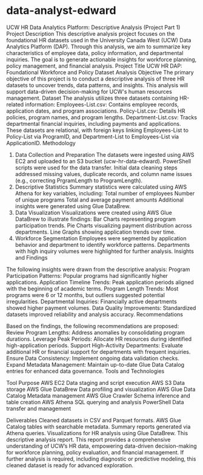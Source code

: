 # data-analyst-edward
UCW HR Data Analytics Platform: Descriptive Analysis (Project Part 1)
Project Description
This descriptive analysis project focuses on the foundational HR datasets used in the University Canada West (UCW) Data Analytics Platform (DAP). Through this analysis, we aim to summarize key characteristics of employee data, policy information, and departmental inquiries. The goal is to generate actionable insights for workforce planning, policy management, and financial analysis.
Project Title
UCW HR DAP: Foundational Workforce and Policy Dataset Analysis
Objective
The primary objective of this project is to conduct a descriptive analysis of three HR datasets to uncover trends, data patterns, and insights. This analysis will support data-driven decision-making for UCW's human resources management.
Dataset
The analysis utilizes three datasets containing HR-related information:
Employees-List.csv: Contains employee records, application dates, and program associations.
Policy-List.csv: Details HR policies, program names, and program lengths.
Department-List.csv: Tracks departmental financial inquiries, including payments and applications.
These datasets are relational, with foreign keys linking Employees-List to Policy-List via ProgramID, and Department-List to Employees-List via ApplicationID.
Methodology

1. Data Collection and Preparation
The datasets were ingested using AWS EC2 and uploaded to an S3 bucket (ucw-hr-data-edward).
PowerShell scripts were used for the data transfer.
Initial data cleaning steps addressed missing values, duplicate records, and column name issues (e.g., correcting PrgramLength to ProgramLength).
2. Descriptive Statistics
Summary statistics were calculated using AWS Athena for key variables, including:
Total number of employees
Number of unique programs
Total and average payment amounts
Additional insights were generated using Glue DataBrew.
3. Data Visualization
Visualizations were created using AWS Glue DataBrew to illustrate findings:
Bar Charts representing program participation trends.
Pie Charts visualizing payment distribution across departments.
Line Graphs showing application trends over time.
4. Workforce Segmentation
Employees were segmented by application behavior and department to identify workforce patterns.
Departments with high inquiry volumes were highlighted for further analysis.
Insights and Findings

The following insights were drawn from the descriptive analysis:
Program Participation Patterns: Popular programs had significantly higher applications.
Application Timeline Trends: Peak application periods aligned with the beginning of academic terms.
Program Length Trends: Most programs were 6 or 12 months, but outliers suggested potential irregularities.
Departmental Inquiries: Financially active departments showed higher payment volumes.
Data Quality Improvements: Standardized datasets improved reliability and analysis accuracy.
Recommendations

Based on the findings, the following recommendations are proposed:
Review Program Lengths: Address anomalies by consolidating program durations.
Leverage Peak Periods: Allocate HR resources during identified high-application periods.
Support High-Activity Departments: Evaluate additional HR or financial support for departments with frequent inquiries.
Ensure Data Consistency: Implement ongoing data validation checks.
Expand Metadata Management: Maintain up-to-date Glue Data Catalog entries for enhanced data governance.
Tools and Technologies

Tool	Purpose
AWS EC2	Data staging and script execution
AWS S3	Data storage
AWS Glue DataBrew	Data profiling and visualization
AWS Glue Data Catalog	Metadata management
AWS Glue Crawler	Schema inference and table creation
AWS Athena	SQL querying and analysis
PowerShell	Data transfer and management

Deliverables
Cleaned datasets in CSV and Parquet formats.
AWS Glue Catalog tables with searchable metadata.
Summary reports generated via Athena queries.
Visualizations for HR analysis using Glue DataBrew.
This descriptive analysis report.
This report provides a comprehensive understanding of UCW’s HR data, empowering data-driven decision-making for workforce planning, policy evaluation, and financial management. If further analysis is required, including diagnostic or predictive modeling, this cleaned dataset is ready for advanced exploration.
